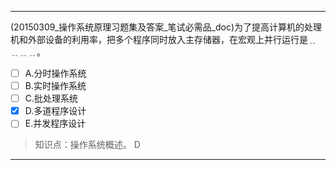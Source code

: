 ---
(20150309_操作系统原理习题集及答案_笔试必需品_doc)为了提高计算机的处理机和外部设备的利用率，把多个程序同时放入主存储器，在宏观上并行运行是﹎
﹎﹎﹎。
- [ ] A.分时操作系统 
- [ ] B.实时操作系统 
- [ ] C.批处理系统 
- [x] D.多道程序设计 
- [ ] E.并发程序设计

> 知识点：操作系统概述。
> D

---